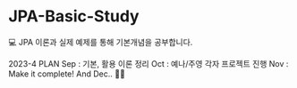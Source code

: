 # JPA-Basic-Study
💻 JPA 이론과 실제 예제를 통해 기본개념을 공부합니다. 

2023-4 PLAN
Sep : 기본, 활용 이론 정리
Oct : 예나/주영 각자 프로젝트 진행
Nov : Make it complete! 
And Dec.. 🤫🔥
